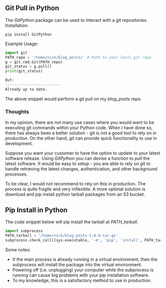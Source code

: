 ## Git Pull in Python

The *GitPython* package can be used to interact with a git repositories. Installation:

```shell
pip install GitPython
```

Example Usage:  

```python
import git
PATH_repo = '/home/nick/blog_posts/' # Path to your local git repo
g = git.cmd.Git(PATH_repo)
git_status = g.pull()
print(git_status)

Out:
-------------------------
Already up to date.
```

The above snippet would perform a git pull on my *blog_posts* repo.  

### Thoughts

In my opinion, there are not many use cases where you would want to be executing git commands within your Python code. When I have done so, there has always been a better solution - git is not a good tool to rely on in production. On the other hand, git can provide quick functionality to use in development.  

Suppose you want your customer to have the option to update to your latest software release. Using *GitPython* you can devise a function to *pull* the latest software. It would be easy to setup - you are able to rely on git to handle retrieving the latest changes, authentication, and other background processes.  

To be clear, I would not recommend to rely on this in production. The process is quite fragile and very inflexible. A more optimal solution is download and pip install python tarball packages from an S3 bucket.

## Pip Install in Python

The code snippet below will pip install the tarball at *PATH_tarball*.

```python
import subprocess
PATH_tarball = '/home/nick/blog_posts-1.0.0.tar.gz'
subprocess.check_call([sys.executable, '-m', 'pip', 'install', PATH_tarball])
```

Some notes:  

* If the main process is already running in a virtual environment, then the subprocess will install the package into the virtual environment.
* Powering off (i.e. unplugging) your computer while the subprocess is running can cause big problems with your pip installation software.
* To my knowledge, this is a satisfactory method to use in production.



